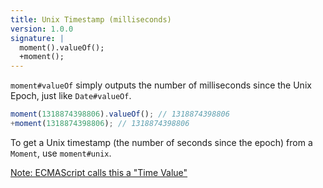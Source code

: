 ```yaml
---
title: Unix Timestamp (milliseconds)
version: 1.0.0
signature: |
  moment().valueOf();
  +moment();
---
```



`moment#valueOf` simply outputs the number of milliseconds since the Unix Epoch, just like `Date#valueOf`.

```javascript
moment(1318874398806).valueOf(); // 1318874398806
+moment(1318874398806); // 1318874398806
```

To get a Unix timestamp (the number of seconds since the epoch) from a `Moment`, use `moment#unix`.

<a href="https://www.ecma-international.org/ecma-262/6.0/#sec-time-values-and-time-range" target="_blank" > Note: ECMAScript calls this a "Time Value" </a>
